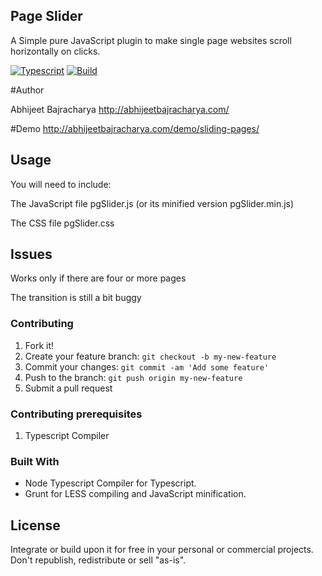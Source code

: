 ## Page Slider

A Simple pure JavaScript plugin to make single page websites scroll horizontally on clicks.

[![Typescript](https://img.shields.io/badge/Typescript-1.8-red.svg)]()
[![Build](https://img.shields.io/badge/Build-beta_1.0.1-blue.svg)]()

#Author

Abhijeet Bajracharya
http://abhijeetbajracharya.com/

#Demo
http://abhijeetbajracharya.com/demo/sliding-pages/


## Usage
<p>You will need to include:</p>
<p>The JavaScript file pgSlider.js (or its minified version pgSlider.min.js)</p>
<p>The CSS file pgSlider.css</p>

## Issues
<p>Works only if there are four or more pages</p>
<p>The transition is still a bit buggy</p>

### Contributing

1. Fork it!
2. Create your feature branch: `git checkout -b my-new-feature`
3. Commit your changes: `git commit -am 'Add some feature'`
4. Push to the branch: `git push origin my-new-feature`
5. Submit a pull request

### Contributing prerequisites

1. Typescript Compiler

### Built With

* Node Typescript Compiler for Typescript.
* Grunt for LESS compiling and JavaScript minification.

## License

Integrate or build upon it for free in your personal or commercial projects. Don't republish, redistribute or sell "as-is".
